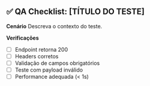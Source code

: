 ## ✅ QA Checklist: [TÍTULO DO TESTE]

**Cenário**
Descreva o contexto do teste.

**Verificações**

- [ ] Endpoint retorna 200
- [ ] Headers corretos
- [ ] Validação de campos obrigatórios
- [ ] Teste com payload inválido
- [ ] Performance adequada (< 1s)
